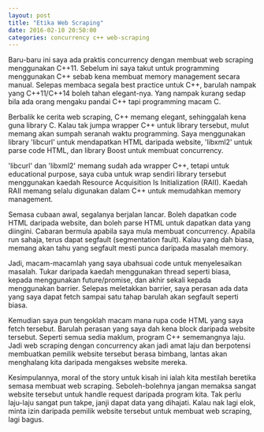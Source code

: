```yaml
---
layout: post
title: "Etika Web Scraping"
date: 2016-02-10 20:50:00
categories: concurrency c++ web-scraping
---
```

Baru-baru ini saya ada praktis concurrency dengan membuat web scraping menggunakan C++11. Sebelum ini saya takut untuk programming menggunakan C++ sebab kena membuat memory management secara manual. Selepas membaca segala best practice untuk C++, barulah nampak yang C++11/C++14 boleh tahan elegant-nya. Yang nampak kurang sedap bila ada orang mengaku pandai C++ tapi programming macam C.

Berbalik ke cerita web scraping, C++ memang elegant, sehinggalah kena guna library C. Kalau tak jumpa wrapper C++ untuk library tersebut, mulut memang akan sumpah seranah waktu programming. Saya menggunakan library 'libcurl' untuk mendapatkan HTML daripada website, 'libxml2' untuk parse code HTML, dan library Boost untuk membuat concurrency.

'libcurl' dan 'libxml2' memang sudah ada wrapper C++, tetapi untuk educational purpose, saya cuba untuk wrap sendiri library tersebut menggunakan kaedah Resource Acquisition Is Initialization (RAII). Kaedah RAII memang selalu digunakan dalam C++ untuk memudahkan memory management.

Semasa cubaan awal, segalanya berjalan lancar. Boleh dapatkan code HTML daripada website, dan boleh parse HTML untuk dapatkan data yang diingini. Cabaran bermula apabila saya mula membuat concurrency. Apabila run sahaja, terus dapat segfault (segmentation fault). Kalau yang dah biasa, memang akan tahu yang segfault mesti punca daripada masalah memory.

Jadi, macam-macamlah yang saya ubahsuai code untuk menyelesaikan masalah. Tukar daripada kaedah menggunakan thread seperti biasa, kepada menggunakan future/promise, dan akhir sekali kepada menggunakan barrier. Selepas meletakkan barrier, saya perasan ada data yang saya dapat fetch sampai satu tahap barulah akan segfault seperti biasa.

Kemudian saya pun tengoklah macam mana rupa code HTML yang saya fetch tersebut. Barulah perasan yang saya dah kena block daripada website tersebut. Seperti semua sedia maklum, program C++ sememangnya laju. Jadi web scraping dengan concurrency akan jadi amat laju dan berpotensi membuatkan pemilik website tersebut berasa bimbang, lantas akan menghalang kita daripada mengakses website mereka.

Kesimpulannya, moral of the story untuk kisah ini ialah kita mestilah beretika semasa membuat web scraping. Seboleh-bolehnya jangan memaksa sangat website tersebut untuk handle request daripada program kita. Tak perlu laju-laju sangat pun takpe, janji dapat data yang dihajati. Kalau nak lagi elok, minta izin daripada pemilik website tersebut untuk membuat web scraping, lagi bagus.

